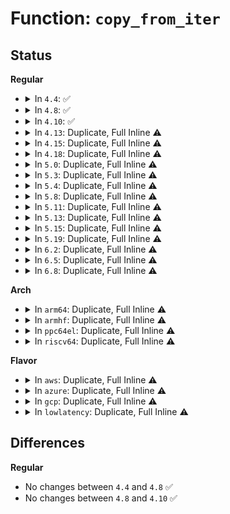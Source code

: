 # Function: <code>copy_from_iter</code>

## Status
<b>Regular</b>
<ul>
<li>
<details>
<summary>In <code>4.4</code>: ✅</summary>

```c
size_t copy_from_iter(void *addr, size_t bytes, struct iov_iter *i);
```

**Collision:** Unique Global

**Inline:** No

**Transformation:** False

**Instances:**

```
In lib/iov_iter.c (ffffffff813fb920)
Location: lib/iov_iter.c:407
Inline: False
Direct callers:
  - kernel/printk/printk.c:devkmsg_write
  - security/keys/keyctl.c:keyctl_instantiate_key_common
  - drivers/net/tun.c:tun_get_user
  - drivers/net/tun.c:tun_get_user
  - net/core/datagram.c:skb_copy_datagram_from_iter
  - net/netlink/af_netlink.c:netlink_sendmsg
  - net/ipv4/tcp.c:tcp_sendmsg
  - net/ipv4/tcp.c:tcp_sendmsg
  - net/ipv4/tcp_output.c:tcp_connect
  - net/ipv4/raw.c:raw_sendmsg
  - net/ipv4/raw.c:raw_sendmsg
  - net/ipv4/udp.c:udplite_getfrag
  - net/ipv4/ping.c:ping_common_sendmsg
  - net/ipv6/udp.c:udplite_getfrag
  - net/ipv6/raw.c:rawv6_sendmsg
  - net/ipv6/raw.c:rawv6_sendmsg
  - net/ipv6/raw.c:rawv6_sendmsg
  - net/packet/af_packet.c:packet_sendmsg
  - net/packet/af_packet.c:packet_sendmsg_spkt
```
**Symbols:**

```
ffffffff813fb920-ffffffff813fbb76: copy_from_iter (STB_GLOBAL)
```
</details>
</li>
<li>
<details>
<summary>In <code>4.8</code>: ✅</summary>

```c
size_t copy_from_iter(void *addr, size_t bytes, struct iov_iter *i);
```

**Collision:** Unique Global

**Inline:** No

**Transformation:** False

**Instances:**

```
In lib/iov_iter.c (ffffffff81444d80)
Location: lib/iov_iter.c:374
Inline: False
Direct callers:
  - kernel/printk/printk.c:devkmsg_write
  - security/keys/keyctl.c:keyctl_instantiate_key_common
  - drivers/net/tun.c:tun_get_user
  - drivers/net/tun.c:tun_get_user
  - net/core/datagram.c:skb_copy_datagram_from_iter
  - net/netlink/af_netlink.c:netlink_sendmsg
  - net/ipv4/tcp.c:tcp_sendmsg
  - net/ipv4/tcp.c:tcp_sendmsg
  - net/ipv4/tcp_output.c:tcp_connect
  - net/ipv4/raw.c:raw_sendmsg
  - net/ipv4/raw.c:raw_sendmsg
  - net/ipv4/udp.c:udplite_getfrag
  - net/ipv4/ping.c:ping_common_sendmsg
  - net/ipv6/udp.c:udplite_getfrag
  - net/ipv6/raw.c:rawv6_sendmsg
  - net/ipv6/raw.c:rawv6_sendmsg
  - net/ipv6/raw.c:rawv6_sendmsg
  - net/packet/af_packet.c:packet_sendmsg
  - net/packet/af_packet.c:packet_sendmsg_spkt
```
**Symbols:**

```
ffffffff81444d80-ffffffff814450bd: copy_from_iter (STB_GLOBAL)
```
</details>
</li>
<li>
<details>
<summary>In <code>4.10</code>: ✅</summary>

```c
size_t copy_from_iter(void *addr, size_t bytes, struct iov_iter *i);
```

**Collision:** Unique Global

**Inline:** No

**Transformation:** False

**Instances:**

```
In lib/iov_iter.c (ffffffff81463700)
Location: lib/iov_iter.c:555
Inline: False
Direct callers:
  - net/core/datagram.c:skb_copy_datagram_from_iter
  - net/netlink/af_netlink.c:netlink_sendmsg
  - net/ipv4/tcp_output.c:tcp_connect
  - net/ipv4/raw.c:raw_sendmsg
  - net/ipv4/raw.c:raw_sendmsg
  - net/ipv4/ping.c:ping_common_sendmsg
  - net/ipv6/raw.c:rawv6_sendmsg
  - net/ipv6/raw.c:rawv6_sendmsg
  - net/ipv6/raw.c:rawv6_sendmsg
  - net/packet/af_packet.c:packet_sendmsg_spkt
```
**Symbols:**

```
ffffffff81463700-ffffffff81463a7b: copy_from_iter (STB_GLOBAL)
```
</details>
</li>
<li>
<details>
<summary>In <code>4.13</code>: Duplicate, Full Inline ⚠️</summary>

**Collision:** Static Duplication

**Inline:** Full

**Transformation:** False

**Instances:**

```
In drivers/md/dm.c (ffffffff8174c686)
Location: include/linux/uio.h:112
Inline: True
Inline callers:
  - drivers/md/dm.c:dm_dax_copy_from_iter
```
```
In net/core/datagram.c (ffffffff817c0310)
Location: include/linux/uio.h:112
Inline: True
Inline callers:
  - net/core/datagram.c:skb_copy_datagram_from_iter
```
```
In net/ipv4/tcp_output.c (ffffffff818359bf)
Location: include/linux/uio.h:112
Inline: True
Inline callers:
  - net/ipv4/tcp_output.c:tcp_connect
```
</details>
</li>
<li>
<details>
<summary>In <code>4.15</code>: Duplicate, Full Inline ⚠️</summary>

**Collision:** Static Duplication

**Inline:** Full

**Transformation:** False

**Instances:**

```
In drivers/md/dm.c (ffffffff817be852)
Location: include/linux/uio.h:110
Inline: True
Inline callers:
  - drivers/md/dm.c:dm_dax_copy_from_iter
```
```
In net/core/datagram.c (ffffffff81839d30)
Location: include/linux/uio.h:110
Inline: True
Inline callers:
  - net/core/datagram.c:skb_copy_datagram_from_iter
```
```
In net/ipv4/tcp_output.c (ffffffff818b4f35)
Location: include/linux/uio.h:110
Inline: True
Inline callers:
  - net/ipv4/tcp_output.c:tcp_connect
```
</details>
</li>
<li>
<details>
<summary>In <code>4.18</code>: Duplicate, Full Inline ⚠️</summary>

**Collision:** Static Duplication

**Inline:** Full

**Transformation:** False

**Instances:**

```
In kernel/bpf/sockmap.c (ffffffff811cfca7)
Location: include/linux/uio.h:110
Inline: True
Inline callers:
  - kernel/bpf/sockmap.c:bpf_tcp_sendmsg
```
```
In drivers/md/dm.c (ffffffff81806dfe)
Location: include/linux/uio.h:110
Inline: True
Inline callers:
  - drivers/md/dm.c:dm_dax_copy_from_iter
```
```
In net/core/datagram.c (ffffffff81884475)
Location: include/linux/uio.h:110
Inline: True
Inline callers:
  - net/core/datagram.c:skb_copy_datagram_from_iter
```
```
In net/ipv4/tcp_output.c (ffffffff8190a5a0)
Location: include/linux/uio.h:110
Inline: True
Inline callers:
  - net/ipv4/tcp_output.c:tcp_connect
```
</details>
</li>
<li>
<details>
<summary>In <code>5.0</code>: Duplicate, Full Inline ⚠️</summary>

**Collision:** Static Duplication

**Inline:** Full

**Transformation:** False

**Instances:**

```
In fs/iomap.c (ffffffff81324195)
Location: include/linux/uio.h:148
Inline: True
Inline callers:
  - fs/iomap.c:iomap_dio_actor
```
```
In drivers/md/dm.c (ffffffff81832e2e)
Location: include/linux/uio.h:148
Inline: True
Inline callers:
  - drivers/md/dm.c:dm_dax_copy_from_iter
```
```
In net/core/datagram.c (ffffffff818a41cf)
Location: include/linux/uio.h:148
Inline: True
Inline callers:
  - net/core/datagram.c:skb_copy_datagram_from_iter
```
```
In net/core/skmsg.c (ffffffff818e7128)
Location: include/linux/uio.h:148
Inline: True
Inline callers:
  - net/core/skmsg.c:sk_msg_memcopy_from_iter
```
```
In net/ipv4/tcp_output.c (ffffffff8193881b)
Location: include/linux/uio.h:148
Inline: True
Inline callers:
  - net/ipv4/tcp_output.c:tcp_connect
```
</details>
</li>
<li>
<details>
<summary>In <code>5.3</code>: Duplicate, Full Inline ⚠️</summary>

**Collision:** Static Duplication

**Inline:** Full

**Transformation:** False

**Instances:**

```
In fs/iomap/direct-io.c (ffffffff8134dc6c)
Location: include/linux/uio.h:142
Inline: True
Inline callers:
  - fs/iomap/direct-io.c:iomap_dio_actor
```
```
In drivers/md/dm.c (ffffffff81877856)
Location: include/linux/uio.h:142
Inline: True
Inline callers:
  - drivers/md/dm.c:dm_dax_copy_from_iter
```
```
In net/core/datagram.c (ffffffff818ef81f)
Location: include/linux/uio.h:142
Inline: True
Inline callers:
  - net/core/datagram.c:skb_copy_datagram_from_iter
```
```
In net/core/skmsg.c (ffffffff81936ac0)
Location: include/linux/uio.h:142
Inline: True
Inline callers:
  - net/core/skmsg.c:sk_msg_memcopy_from_iter
```
```
In net/ipv4/tcp_output.c (ffffffff8199b2a1)
Location: include/linux/uio.h:142
Inline: True
Inline callers:
  - net/ipv4/tcp_output.c:tcp_send_syn_data
```
</details>
</li>
<li>
<details>
<summary>In <code>5.4</code>: Duplicate, Full Inline ⚠️</summary>

**Collision:** Static Duplication

**Inline:** Full

**Transformation:** False

**Instances:**

```
In fs/iomap/direct-io.c (ffffffff81365f07)
Location: include/linux/uio.h:142
Inline: True
Inline callers:
  - fs/iomap/direct-io.c:iomap_dio_actor
```
```
In drivers/md/dm.c (ffffffff818a9746)
Location: include/linux/uio.h:142
Inline: True
Inline callers:
  - drivers/md/dm.c:dm_dax_copy_from_iter
```
```
In net/core/datagram.c (ffffffff81921812)
Location: include/linux/uio.h:142
Inline: True
Inline callers:
  - net/core/datagram.c:skb_copy_datagram_from_iter
```
```
In net/core/skmsg.c (ffffffff81968f79)
Location: include/linux/uio.h:142
Inline: True
Inline callers:
  - net/core/skmsg.c:sk_msg_memcopy_from_iter
```
```
In net/ipv4/tcp_output.c (ffffffff819d1ce1)
Location: include/linux/uio.h:142
Inline: True
Inline callers:
  - net/ipv4/tcp_output.c:tcp_send_syn_data
```
</details>
</li>
<li>
<details>
<summary>In <code>5.8</code>: Duplicate, Full Inline ⚠️</summary>

**Collision:** Static Duplication

**Inline:** Full

**Transformation:** False

**Instances:**

```
In fs/iomap/direct-io.c (ffffffff813ad935)
Location: include/linux/uio.h:142
Inline: True
Inline callers:
  - fs/iomap/direct-io.c:iomap_dio_inline_actor
```
```
In drivers/md/dm.c (ffffffff81978f85)
Location: include/linux/uio.h:142
Inline: True
Inline callers:
  - drivers/md/dm.c:dm_dax_copy_from_iter
```
```
In net/core/datagram.c (ffffffff819f4c52)
Location: include/linux/uio.h:142
Inline: True
Inline callers:
  - net/core/datagram.c:skb_copy_datagram_from_iter
```
```
In net/core/skmsg.c (ffffffff81a3c96b)
Location: include/linux/uio.h:142
Inline: True
Inline callers:
  - net/core/skmsg.c:sk_msg_memcopy_from_iter
```
```
In net/ipv4/tcp_output.c (ffffffff81abebce)
Location: include/linux/uio.h:142
Inline: True
Inline callers:
  - net/ipv4/tcp_output.c:tcp_send_syn_data
```
</details>
</li>
<li>
<details>
<summary>In <code>5.11</code>: Duplicate, Full Inline ⚠️</summary>

**Collision:** Static Duplication

**Inline:** Full

**Transformation:** False

**Instances:**

```
In fs/iomap/direct-io.c (ffffffff813bef75)
Location: include/linux/uio.h:141
Inline: True
Inline callers:
  - fs/iomap/direct-io.c:iomap_dio_inline_actor
```
```
In fs/kernfs/file.c (ffffffff813e2555)
Location: include/linux/uio.h:141
Inline: True
Inline callers:
  - fs/kernfs/file.c:kernfs_fop_write_iter
```
```
In drivers/tty/tty_io.c (ffffffff81750f34)
Location: include/linux/uio.h:141
Inline: True
Inline callers:
  - drivers/tty/tty_io.c:do_tty_write
```
```
In drivers/md/dm.c (ffffffff8197e235)
Location: include/linux/uio.h:141
Inline: True
Inline callers:
  - drivers/md/dm.c:dm_dax_copy_from_iter
```
```
In net/core/datagram.c (ffffffff819f4582)
Location: include/linux/uio.h:141
Inline: True
Inline callers:
  - net/core/datagram.c:skb_copy_datagram_from_iter
```
```
In net/core/skmsg.c (ffffffff81a3f03b)
Location: include/linux/uio.h:141
Inline: True
Inline callers:
  - net/core/skmsg.c:sk_msg_memcopy_from_iter
```
```
In net/ipv4/tcp_output.c (ffffffff81aca52e)
Location: include/linux/uio.h:141
Inline: True
Inline callers:
  - net/ipv4/tcp_output.c:tcp_send_syn_data
```
</details>
</li>
<li>
<details>
<summary>In <code>5.13</code>: Duplicate, Full Inline ⚠️</summary>

**Collision:** Static Duplication

**Inline:** Full

**Transformation:** False

**Instances:**

```
In fs/iomap/direct-io.c (ffffffff813c60b5)
Location: include/linux/uio.h:149
Inline: True
Inline callers:
  - fs/iomap/direct-io.c:iomap_dio_inline_actor
```
```
In fs/kernfs/file.c (ffffffff813e8dd5)
Location: include/linux/uio.h:149
Inline: True
Inline callers:
  - fs/kernfs/file.c:kernfs_fop_write_iter
```
```
In drivers/tty/tty_io.c (ffffffff81734f54)
Location: include/linux/uio.h:149
Inline: True
Inline callers:
  - drivers/tty/tty_io.c:do_tty_write
```
```
In drivers/md/dm.c (ffffffff81961ee5)
Location: include/linux/uio.h:149
Inline: True
Inline callers:
  - drivers/md/dm.c:dm_dax_copy_from_iter
```
```
In net/core/datagram.c (ffffffff819da732)
Location: include/linux/uio.h:149
Inline: True
Inline callers:
  - net/core/datagram.c:skb_copy_datagram_from_iter
```
```
In net/core/skmsg.c (ffffffff81a4d44b)
Location: include/linux/uio.h:149
Inline: True
Inline callers:
  - net/core/skmsg.c:sk_msg_memcopy_from_iter
```
```
In net/ipv4/tcp_output.c (ffffffff81ab53ac)
Location: include/linux/uio.h:149
Inline: True
Inline callers:
  - net/ipv4/tcp_output.c:tcp_send_syn_data
```
</details>
</li>
<li>
<details>
<summary>In <code>5.15</code>: Duplicate, Full Inline ⚠️</summary>

**Collision:** Static Duplication

**Inline:** Full

**Transformation:** False

**Instances:**

```
In arch/x86/kernel/cpu/microcode/intel.c (ffffffff8106508b)
Location: include/linux/uio.h:157
Inline: True
Inline callers:
  - arch/x86/kernel/cpu/microcode/intel.c:generic_load_microcode
  - arch/x86/kernel/cpu/microcode/intel.c:generic_load_microcode
```
```
In kernel/printk/printk.c (ffffffff8113c165)
Location: include/linux/uio.h:157
Inline: True
Inline callers:
  - kernel/printk/printk.c:devkmsg_write
```
```
In fs/iomap/direct-io.c (ffffffff81415481)
Location: include/linux/uio.h:157
Inline: True
Inline callers:
  - fs/iomap/direct-io.c:iomap_dio_inline_iter
```
```
In fs/proc/proc_sysctl.c (ffffffff8143212b)
Location: include/linux/uio.h:157
Inline: True
Inline callers:
  - fs/proc/proc_sysctl.c:proc_sys_call_handler
```
```
In fs/kernfs/file.c (ffffffff8143ab05)
Location: include/linux/uio.h:157
Inline: True
Inline callers:
  - fs/kernfs/file.c:kernfs_fop_write_iter
```
```
In fs/configfs/file.c (ffffffff8143deef)
Location: include/linux/uio.h:157
Inline: True
Inline callers:
  - fs/configfs/file.c:configfs_bin_write_iter
  - fs/configfs/file.c:configfs_write_iter
```
```
In security/keys/keyctl.c (ffffffff815161ca)
Location: include/linux/uio.h:157
Inline: True
Inline callers:
  - security/keys/keyctl.c:keyctl_instantiate_key_common
```
```
In drivers/tty/tty_io.c (ffffffff817b5954)
Location: include/linux/uio.h:157
Inline: True
Inline callers:
  - drivers/tty/tty_io.c:do_tty_write
```
```
In drivers/net/tun.c (ffffffff8190fba8)
Location: include/linux/uio.h:157
Inline: True
Inline callers:
  - drivers/net/tun.c:tun_get_user
  - drivers/net/tun.c:tun_get_user
```
```
In drivers/md/dm.c (ffffffff81a08f95)
Location: include/linux/uio.h:157
Inline: True
Inline callers:
  - drivers/md/dm.c:dm_dax_copy_from_iter
```
```
In net/core/datagram.c (ffffffff81a8ac62)
Location: include/linux/uio.h:157
Inline: True
Inline callers:
  - net/core/datagram.c:skb_copy_datagram_from_iter
```
```
In net/core/skmsg.c (ffffffff81b056df)
Location: include/linux/uio.h:157
Inline: True
Inline callers:
  - net/core/skmsg.c:sk_msg_memcopy_from_iter
```
```
In net/netlink/af_netlink.c (ffffffff81b260bc)
Location: include/linux/uio.h:157
Inline: True
Inline callers:
  - net/netlink/af_netlink.c:netlink_sendmsg
```
```
In net/ipv4/ip_output.c (ffffffff81b4b9de)
Location: include/linux/uio.h:157
Inline: True
Inline callers:
  - net/ipv4/ip_output.c:ip_generic_getfrag
```
```
In net/ipv4/tcp.c (ffffffff81b5a1ce)
Location: include/linux/uio.h:157
Inline: True
```
```
In net/ipv4/tcp_output.c (ffffffff81b723a4)
Location: include/linux/uio.h:157
Inline: True
Inline callers:
  - net/ipv4/tcp_output.c:tcp_send_syn_data
```
```
In net/ipv4/raw.c (ffffffff81b86988)
Location: include/linux/uio.h:157
Inline: True
Inline callers:
  - net/ipv4/raw.c:raw_sendmsg
  - net/ipv4/raw.c:raw_send_hdrinc
```
```
In net/ipv4/udp.c (ffffffff81b88a40)
Location: include/linux/uio.h:157
Inline: True
Inline callers:
  - net/ipv4/udp.c:udplite_getfrag
```
```
In net/ipv4/ping.c (ffffffff81baf7e8)
Location: include/linux/uio.h:157
Inline: True
Inline callers:
  - net/ipv4/ping.c:ping_common_sendmsg
```
```
In net/ipv6/udp.c (ffffffff81c1b4a0)
Location: include/linux/uio.h:157
Inline: True
Inline callers:
  - net/ipv6/udp.c:udplite_getfrag
```
```
In net/ipv6/raw.c (ffffffff81c2116e)
Location: include/linux/uio.h:157
Inline: True
Inline callers:
  - net/ipv6/raw.c:rawv6_sendmsg
  - net/ipv6/raw.c:rawv6_sendmsg
  - net/ipv6/raw.c:rawv6_send_hdrinc
```
```
In net/packet/af_packet.c (ffffffff81c51f46)
Location: include/linux/uio.h:157
Inline: True
Inline callers:
  - net/packet/af_packet.c:packet_snd
  - net/packet/af_packet.c:packet_sendmsg_spkt
```
</details>
</li>
<li>
<details>
<summary>In <code>5.19</code>: Duplicate, Full Inline ⚠️</summary>

**Collision:** Static Duplication

**Inline:** Full

**Transformation:** False

**Instances:**

```
In arch/x86/kernel/cpu/microcode/intel.c (ffffffff81071ae9)
Location: include/linux/uio.h:166
Inline: True
Inline callers:
  - arch/x86/kernel/cpu/microcode/intel.c:generic_load_microcode
  - arch/x86/kernel/cpu/microcode/intel.c:generic_load_microcode
```
```
In kernel/printk/printk.c (ffffffff8115eedf)
Location: include/linux/uio.h:166
Inline: True
Inline callers:
  - kernel/printk/printk.c:devkmsg_write
```
```
In fs/iomap/direct-io.c (ffffffff8148cb69)
Location: include/linux/uio.h:166
Inline: True
Inline callers:
  - fs/iomap/direct-io.c:iomap_dio_inline_iter
```
```
In fs/proc/proc_sysctl.c (ffffffff814acbfa)
Location: include/linux/uio.h:166
Inline: True
Inline callers:
  - fs/proc/proc_sysctl.c:proc_sys_call_handler
```
```
In fs/kernfs/file.c (ffffffff814b630d)
Location: include/linux/uio.h:166
Inline: True
Inline callers:
  - fs/kernfs/file.c:kernfs_fop_write_iter
```
```
In fs/configfs/file.c (ffffffff814b9a3e)
Location: include/linux/uio.h:166
Inline: True
Inline callers:
  - fs/configfs/file.c:configfs_bin_write_iter
  - fs/configfs/file.c:configfs_write_iter
```
```
In security/keys/keyctl.c (ffffffff815a8a6e)
Location: include/linux/uio.h:166
Inline: True
Inline callers:
  - security/keys/keyctl.c:keyctl_instantiate_key_common
```
```
In drivers/tty/tty_io.c (ffffffff818f1adb)
Location: include/linux/uio.h:166
Inline: True
Inline callers:
  - drivers/tty/tty_io.c:do_tty_write
```
```
In drivers/char/random.c (ffffffff819342b2)
Location: include/linux/uio.h:166
Inline: True
Inline callers:
  - drivers/char/random.c:write_pool_user
```
```
In drivers/net/tun.c (ffffffff81a6681b)
Location: include/linux/uio.h:166
Inline: True
Inline callers:
  - drivers/net/tun.c:tun_get_user
  - drivers/net/tun.c:tun_get_user
```
```
In net/core/datagram.c (ffffffff81c002b6)
Location: include/linux/uio.h:166
Inline: True
Inline callers:
  - net/core/datagram.c:skb_copy_datagram_from_iter
```
```
In net/core/skmsg.c (ffffffff81c8ac88)
Location: include/linux/uio.h:166
Inline: True
Inline callers:
  - net/core/skmsg.c:sk_msg_memcopy_from_iter
```
```
In net/netlink/af_netlink.c (ffffffff81caece5)
Location: include/linux/uio.h:166
Inline: True
Inline callers:
  - net/netlink/af_netlink.c:netlink_sendmsg
```
```
In net/ipv4/ip_output.c (ffffffff81cd90ae)
Location: include/linux/uio.h:166
Inline: True
Inline callers:
  - net/ipv4/ip_output.c:ip_generic_getfrag
```
```
In net/ipv4/tcp.c (ffffffff81ce8520)
Location: include/linux/uio.h:166
Inline: True
Inline callers:
  - net/ipv4/tcp.c:skb_do_copy_data_nocache
```
```
In net/ipv4/tcp_output.c (ffffffff81d01aca)
Location: include/linux/uio.h:166
Inline: True
Inline callers:
  - net/ipv4/tcp_output.c:tcp_send_syn_data
```
```
In net/ipv4/raw.c (ffffffff81d173e5)
Location: include/linux/uio.h:166
Inline: True
Inline callers:
  - net/ipv4/raw.c:raw_sendmsg
  - net/ipv4/raw.c:raw_send_hdrinc
```
```
In net/ipv4/udp.c (ffffffff81d19ba0)
Location: include/linux/uio.h:166
Inline: True
Inline callers:
  - net/ipv4/udp.c:udplite_getfrag
```
```
In net/ipv4/ping.c (ffffffff81d42cec)
Location: include/linux/uio.h:166
Inline: True
Inline callers:
  - net/ipv4/ping.c:ping_common_sendmsg
```
```
In net/ipv6/udp.c (ffffffff81db7790)
Location: include/linux/uio.h:166
Inline: True
Inline callers:
  - net/ipv6/udp.c:udplite_getfrag
```
```
In net/ipv6/raw.c (ffffffff81dbdece)
Location: include/linux/uio.h:166
Inline: True
Inline callers:
  - net/ipv6/raw.c:rawv6_sendmsg
  - net/ipv6/raw.c:rawv6_sendmsg
  - net/ipv6/raw.c:rawv6_send_hdrinc
```
```
In net/packet/af_packet.c (ffffffff81df42de)
Location: include/linux/uio.h:166
Inline: True
Inline callers:
  - net/packet/af_packet.c:packet_snd
  - net/packet/af_packet.c:packet_sendmsg_spkt
```
```
In net/mctp/af_mctp.c (ffffffff81e37277)
Location: include/linux/uio.h:166
Inline: True
Inline callers:
  - net/mctp/af_mctp.c:mctp_sendmsg
```
</details>
</li>
<li>
<details>
<summary>In <code>6.2</code>: Duplicate, Full Inline ⚠️</summary>

**Collision:** Static Duplication

**Inline:** Full

**Transformation:** False

**Instances:**

```
In arch/x86/kernel/cpu/microcode/intel.c (ffffffff81081779)
Location: include/linux/uio.h:184
Inline: True
Inline callers:
  - arch/x86/kernel/cpu/microcode/intel.c:generic_load_microcode
  - arch/x86/kernel/cpu/microcode/intel.c:generic_load_microcode
```
```
In kernel/printk/printk.c (ffffffff81191eff)
Location: include/linux/uio.h:184
Inline: True
Inline callers:
  - kernel/printk/printk.c:devkmsg_write
```
```
In fs/iomap/direct-io.c (ffffffff8152008c)
Location: include/linux/uio.h:184
Inline: True
Inline callers:
  - fs/iomap/direct-io.c:iomap_dio_inline_iter
```
```
In fs/proc/proc_sysctl.c (ffffffff8154301a)
Location: include/linux/uio.h:184
Inline: True
Inline callers:
  - fs/proc/proc_sysctl.c:proc_sys_call_handler
```
```
In fs/kernfs/file.c (ffffffff8154d11d)
Location: include/linux/uio.h:184
Inline: True
Inline callers:
  - fs/kernfs/file.c:kernfs_fop_write_iter
```
```
In fs/configfs/file.c (ffffffff815511fe)
Location: include/linux/uio.h:184
Inline: True
Inline callers:
  - fs/configfs/file.c:configfs_bin_write_iter
  - fs/configfs/file.c:configfs_write_iter
```
```
In security/keys/keyctl.c (ffffffff81652bfe)
Location: include/linux/uio.h:184
Inline: True
Inline callers:
  - security/keys/keyctl.c:keyctl_instantiate_key_common
```
```
In drivers/tty/tty_io.c (ffffffff81a49b52)
Location: include/linux/uio.h:184
Inline: True
Inline callers:
  - drivers/tty/tty_io.c:do_tty_write
```
```
In drivers/char/random.c (ffffffff81a93ee2)
Location: include/linux/uio.h:184
Inline: True
Inline callers:
  - drivers/char/random.c:write_pool_user
```
```
In drivers/net/tun.c (ffffffff81bf1ceb)
Location: include/linux/uio.h:184
Inline: True
Inline callers:
  - drivers/net/tun.c:tun_get_user
  - drivers/net/tun.c:tun_get_user
```
```
In net/core/datagram.c (ffffffff81daf6d6)
Location: include/linux/uio.h:184
Inline: True
Inline callers:
  - net/core/datagram.c:skb_copy_datagram_from_iter
```
```
In net/core/skmsg.c (ffffffff81e45d68)
Location: include/linux/uio.h:184
Inline: True
Inline callers:
  - net/core/skmsg.c:sk_msg_memcopy_from_iter
```
```
In net/netlink/af_netlink.c (ffffffff81e6c335)
Location: include/linux/uio.h:184
Inline: True
Inline callers:
  - net/netlink/af_netlink.c:netlink_sendmsg
```
```
In net/ipv4/ip_output.c (ffffffff81e997ce)
Location: include/linux/uio.h:184
Inline: True
Inline callers:
  - net/ipv4/ip_output.c:ip_generic_getfrag
```
```
In net/ipv4/tcp.c (ffffffff81eabe70)
Location: include/linux/uio.h:184
Inline: True
Inline callers:
  - net/ipv4/tcp.c:skb_do_copy_data_nocache
```
```
In net/ipv4/tcp_output.c (ffffffff81ec6c3a)
Location: include/linux/uio.h:184
Inline: True
Inline callers:
  - net/ipv4/tcp_output.c:tcp_send_syn_data
```
```
In net/ipv4/raw.c (ffffffff81eddc22)
Location: include/linux/uio.h:184
Inline: True
Inline callers:
  - net/ipv4/raw.c:raw_sendmsg
  - net/ipv4/raw.c:raw_send_hdrinc
```
```
In net/ipv4/udp.c (ffffffff81ee05c0)
Location: include/linux/uio.h:184
Inline: True
Inline callers:
  - net/ipv4/udp.c:udplite_getfrag
```
```
In net/ipv4/ping.c (ffffffff81f0bccc)
Location: include/linux/uio.h:184
Inline: True
Inline callers:
  - net/ipv4/ping.c:ping_common_sendmsg
```
```
In net/ipv6/udp.c (ffffffff81f87590)
Location: include/linux/uio.h:184
Inline: True
Inline callers:
  - net/ipv6/udp.c:udplite_getfrag
```
```
In net/ipv6/raw.c (ffffffff81f8e469)
Location: include/linux/uio.h:184
Inline: True
Inline callers:
  - net/ipv6/raw.c:rawv6_sendmsg
  - net/ipv6/raw.c:rawv6_sendmsg
  - net/ipv6/raw.c:rawv6_send_hdrinc
```
```
In net/packet/af_packet.c (ffffffff81fc8d6d)
Location: include/linux/uio.h:184
Inline: True
Inline callers:
  - net/packet/af_packet.c:packet_snd
  - net/packet/af_packet.c:packet_sendmsg_spkt
```
```
In net/mctp/af_mctp.c (ffffffff820100b7)
Location: include/linux/uio.h:184
Inline: True
Inline callers:
  - net/mctp/af_mctp.c:mctp_sendmsg
```
</details>
</li>
<li>
<details>
<summary>In <code>6.5</code>: Duplicate, Full Inline ⚠️</summary>

**Collision:** Static Duplication

**Inline:** Full

**Transformation:** False

**Instances:**

```
In arch/x86/kernel/cpu/microcode/intel.c (ffffffff81083c2c)
Location: include/linux/uio.h:199
Inline: True
Inline callers:
  - arch/x86/kernel/cpu/microcode/intel.c:generic_load_microcode
  - arch/x86/kernel/cpu/microcode/intel.c:generic_load_microcode
```
```
In kernel/printk/printk.c (ffffffff811a379c)
Location: include/linux/uio.h:199
Inline: True
Inline callers:
  - kernel/printk/printk.c:devkmsg_write
```
```
In kernel/trace/trace_events_user.c (ffffffff812c4e8b)
Location: include/linux/uio.h:199
Inline: True
```
```
In fs/iomap/direct-io.c (ffffffff815580fc)
Location: include/linux/uio.h:199
Inline: True
Inline callers:
  - fs/iomap/direct-io.c:iomap_dio_inline_iter
```
```
In fs/proc/proc_sysctl.c (ffffffff8157b45d)
Location: include/linux/uio.h:199
Inline: True
Inline callers:
  - fs/proc/proc_sysctl.c:proc_sys_call_handler
```
```
In fs/kernfs/file.c (ffffffff81584cfd)
Location: include/linux/uio.h:199
Inline: True
Inline callers:
  - fs/kernfs/file.c:kernfs_fop_write_iter
```
```
In fs/configfs/file.c (ffffffff81588eee)
Location: include/linux/uio.h:199
Inline: True
Inline callers:
  - fs/configfs/file.c:configfs_bin_write_iter
  - fs/configfs/file.c:configfs_write_iter
```
```
In security/keys/keyctl.c (ffffffff8168b41e)
Location: include/linux/uio.h:199
Inline: True
Inline callers:
  - security/keys/keyctl.c:keyctl_instantiate_key_common
```
```
In drivers/tty/tty_io.c (ffffffff81a941e2)
Location: include/linux/uio.h:199
Inline: True
Inline callers:
  - drivers/tty/tty_io.c:do_tty_write
```
```
In drivers/char/random.c (ffffffff81adea12)
Location: include/linux/uio.h:199
Inline: True
Inline callers:
  - drivers/char/random.c:write_pool_user
```
```
In drivers/net/tun.c (ffffffff81c4a94d)
Location: include/linux/uio.h:199
Inline: True
Inline callers:
  - drivers/net/tun.c:tun_get_user
  - drivers/net/tun.c:tun_get_user
```
```
In net/core/datagram.c (ffffffff81e1f916)
Location: include/linux/uio.h:199
Inline: True
Inline callers:
  - net/core/datagram.c:skb_copy_datagram_from_iter
```
```
In net/core/skmsg.c (ffffffff81ea1378)
Location: include/linux/uio.h:199
Inline: True
Inline callers:
  - net/core/skmsg.c:sk_msg_memcopy_from_iter
```
```
In net/netlink/af_netlink.c (ffffffff81ec8395)
Location: include/linux/uio.h:199
Inline: True
Inline callers:
  - net/netlink/af_netlink.c:netlink_sendmsg
```
```
In net/ipv4/ip_output.c (ffffffff81ef80cd)
Location: include/linux/uio.h:199
Inline: True
Inline callers:
  - net/ipv4/ip_output.c:ip_generic_getfrag
```
```
In net/ipv4/tcp.c (ffffffff81f0a630)
Location: include/linux/uio.h:199
Inline: True
Inline callers:
  - net/ipv4/tcp.c:skb_do_copy_data_nocache
```
```
In net/ipv4/raw.c (ffffffff81f3ced1)
Location: include/linux/uio.h:199
Inline: True
Inline callers:
  - net/ipv4/raw.c:raw_sendmsg
  - net/ipv4/raw.c:raw_send_hdrinc
```
```
In net/ipv4/udp.c (ffffffff81f3e780)
Location: include/linux/uio.h:199
Inline: True
Inline callers:
  - net/ipv4/udp.c:udplite_getfrag
```
```
In net/ipv4/ping.c (ffffffff81f6b93c)
Location: include/linux/uio.h:199
Inline: True
Inline callers:
  - net/ipv4/ping.c:ping_common_sendmsg
```
```
In net/ipv6/udp.c (ffffffff81fe7a20)
Location: include/linux/uio.h:199
Inline: True
Inline callers:
  - net/ipv6/udp.c:udplite_getfrag
```
```
In net/ipv6/raw.c (ffffffff81feed42)
Location: include/linux/uio.h:199
Inline: True
Inline callers:
  - net/ipv6/raw.c:rawv6_sendmsg
  - net/ipv6/raw.c:rawv6_sendmsg
  - net/ipv6/raw.c:rawv6_send_hdrinc
```
```
In net/packet/af_packet.c (ffffffff820296d6)
Location: include/linux/uio.h:199
Inline: True
Inline callers:
  - net/packet/af_packet.c:packet_snd
  - net/packet/af_packet.c:packet_sendmsg_spkt
```
```
In net/mctp/af_mctp.c (ffffffff8208ccea)
Location: include/linux/uio.h:199
Inline: True
Inline callers:
  - net/mctp/af_mctp.c:mctp_sendmsg
```
</details>
</li>
<li>
<details>
<summary>In <code>6.8</code>: Duplicate, Full Inline ⚠️</summary>

**Collision:** Static Duplication

**Inline:** Full

**Transformation:** False

**Instances:**

```
In arch/x86/kernel/cpu/microcode/intel.c (ffffffff8108b347)
Location: include/linux/uio.h:201
Inline: True
Inline callers:
  - arch/x86/kernel/cpu/microcode/intel.c:parse_microcode_blobs
  - arch/x86/kernel/cpu/microcode/intel.c:parse_microcode_blobs
```
```
In kernel/printk/printk.c (ffffffff811b253c)
Location: include/linux/uio.h:201
Inline: True
Inline callers:
  - kernel/printk/printk.c:devkmsg_write
```
```
In kernel/trace/trace_events_user.c (ffffffff812e175b)
Location: include/linux/uio.h:201
Inline: True
```
```
In fs/iomap/direct-io.c (ffffffff8158e72c)
Location: include/linux/uio.h:201
Inline: True
Inline callers:
  - fs/iomap/direct-io.c:iomap_dio_inline_iter
```
```
In fs/proc/proc_sysctl.c (ffffffff815b3d0d)
Location: include/linux/uio.h:201
Inline: True
Inline callers:
  - fs/proc/proc_sysctl.c:proc_sys_call_handler
```
```
In fs/kernfs/file.c (ffffffff815bd74d)
Location: include/linux/uio.h:201
Inline: True
Inline callers:
  - fs/kernfs/file.c:kernfs_fop_write_iter
```
```
In fs/configfs/file.c (ffffffff815c1abe)
Location: include/linux/uio.h:201
Inline: True
Inline callers:
  - fs/configfs/file.c:configfs_bin_write_iter
  - fs/configfs/file.c:configfs_write_iter
```
```
In security/keys/keyctl.c (ffffffff816c791e)
Location: include/linux/uio.h:201
Inline: True
Inline callers:
  - security/keys/keyctl.c:keyctl_instantiate_key_common
```
```
In block/bio-integrity.c (ffffffff817f925c)
Location: include/linux/uio.h:201
Inline: True
Inline callers:
  - block/bio-integrity.c:bio_integrity_copy_user
```
```
In drivers/tty/tty_io.c (ffffffff81ae6c4e)
Location: include/linux/uio.h:201
Inline: True
Inline callers:
  - drivers/tty/tty_io.c:iterate_tty_write
```
```
In drivers/char/random.c (ffffffff81b31e32)
Location: include/linux/uio.h:201
Inline: True
Inline callers:
  - drivers/char/random.c:write_pool_user
```
```
In drivers/net/tun.c (ffffffff81d002c7)
Location: include/linux/uio.h:201
Inline: True
Inline callers:
  - drivers/net/tun.c:tun_get_user
  - drivers/net/tun.c:tun_get_user
```
```
In net/core/datagram.c (ffffffff81edcfc6)
Location: include/linux/uio.h:201
Inline: True
Inline callers:
  - net/core/datagram.c:skb_copy_datagram_from_iter
```
```
In net/core/skmsg.c (ffffffff81f63b78)
Location: include/linux/uio.h:201
Inline: True
Inline callers:
  - net/core/skmsg.c:sk_msg_memcopy_from_iter
```
```
In net/netlink/af_netlink.c (ffffffff81f8b75b)
Location: include/linux/uio.h:201
Inline: True
Inline callers:
  - net/netlink/af_netlink.c:netlink_sendmsg
```
```
In net/ipv4/ip_output.c (ffffffff81fbbe8b)
Location: include/linux/uio.h:201
Inline: True
Inline callers:
  - net/ipv4/ip_output.c:ip_generic_getfrag
```
```
In net/ipv4/tcp.c (ffffffff81fce630)
Location: include/linux/uio.h:201
Inline: True
Inline callers:
  - net/ipv4/tcp.c:skb_do_copy_data_nocache
```
```
In net/ipv4/raw.c (ffffffff82003146)
Location: include/linux/uio.h:201
Inline: True
Inline callers:
  - net/ipv4/raw.c:raw_sendmsg
  - net/ipv4/raw.c:raw_send_hdrinc
```
```
In net/ipv4/udp.c (ffffffff82004a20)
Location: include/linux/uio.h:201
Inline: True
Inline callers:
  - net/ipv4/udp.c:udplite_getfrag
```
```
In net/ipv4/ping.c (ffffffff82031efc)
Location: include/linux/uio.h:201
Inline: True
Inline callers:
  - net/ipv4/ping.c:ping_common_sendmsg
```
```
In net/ipv6/udp.c (ffffffff820b5a10)
Location: include/linux/uio.h:201
Inline: True
Inline callers:
  - net/ipv6/udp.c:udplite_getfrag
```
```
In net/ipv6/raw.c (ffffffff820bc909)
Location: include/linux/uio.h:201
Inline: True
Inline callers:
  - net/ipv6/raw.c:rawv6_sendmsg
  - net/ipv6/raw.c:rawv6_sendmsg
  - net/ipv6/raw.c:rawv6_send_hdrinc
```
```
In net/packet/af_packet.c (ffffffff820f9193)
Location: include/linux/uio.h:201
Inline: True
Inline callers:
  - net/packet/af_packet.c:packet_snd
  - net/packet/af_packet.c:packet_sendmsg_spkt
```
```
In net/mptcp/protocol.c (ffffffff8214cc77)
Location: include/linux/uio.h:201
Inline: True
Inline callers:
  - net/mptcp/protocol.c:mptcp_sendmsg
```
```
In net/mctp/af_mctp.c (ffffffff821631b7)
Location: include/linux/uio.h:201
Inline: True
Inline callers:
  - net/mctp/af_mctp.c:mctp_sendmsg
```
</details>
</li>
</ul>
<b>Arch</b>
<ul>
<li>
<details>
<summary>In <code>arm64</code>: Duplicate, Full Inline ⚠️</summary>

**Collision:** Static Duplication

**Inline:** Full

**Transformation:** False

**Instances:**

```
In fs/iomap/direct-io.c (ffff80001042cda8)
Location: include/linux/uio.h:142
Inline: True
Inline callers:
  - fs/iomap/direct-io.c:iomap_dio_actor
```
```
In drivers/md/dm.c (ffff800010afda98)
Location: include/linux/uio.h:142
Inline: True
Inline callers:
  - drivers/md/dm.c:dm_dax_copy_from_iter
```
```
In net/core/datagram.c (ffff800010bbbeb4)
Location: include/linux/uio.h:142
Inline: True
Inline callers:
  - net/core/datagram.c:skb_copy_datagram_from_iter
```
```
In net/core/skmsg.c (ffff800010c0f654)
Location: include/linux/uio.h:142
Inline: True
Inline callers:
  - net/core/skmsg.c:sk_msg_memcopy_from_iter
```
```
In net/ipv4/tcp_output.c (ffff800010c848a4)
Location: include/linux/uio.h:142
Inline: True
Inline callers:
  - net/ipv4/tcp_output.c:tcp_send_syn_data
```
</details>
</li>
<li>
<details>
<summary>In <code>armhf</code>: Duplicate, Full Inline ⚠️</summary>

**Collision:** Static Duplication

**Inline:** Full

**Transformation:** False

**Instances:**

```
In fs/iomap/direct-io.c (c05f5b80)
Location: include/linux/uio.h:142
Inline: True
Inline callers:
  - fs/iomap/direct-io.c:iomap_dio_actor
```
```
In net/core/datagram.c (c0cd82e8)
Location: include/linux/uio.h:142
Inline: True
Inline callers:
  - net/core/datagram.c:skb_copy_datagram_from_iter
```
```
In net/core/skmsg.c (c0d26e34)
Location: include/linux/uio.h:142
Inline: True
Inline callers:
  - net/core/skmsg.c:sk_msg_memcopy_from_iter
```
```
In net/ipv4/tcp_output.c (c0d93b94)
Location: include/linux/uio.h:142
Inline: True
Inline callers:
  - net/ipv4/tcp_output.c:tcp_send_syn_data
```
</details>
</li>
<li>
<details>
<summary>In <code>ppc64el</code>: Duplicate, Full Inline ⚠️</summary>

**Collision:** Static Duplication

**Inline:** Full

**Transformation:** False

**Instances:**

```
In fs/iomap/direct-io.c (c00000000053e6a0)
Location: include/linux/uio.h:142
Inline: True
Inline callers:
  - fs/iomap/direct-io.c:iomap_dio_actor
```
```
In drivers/md/dm.c (c000000000beecd0)
Location: include/linux/uio.h:142
Inline: True
Inline callers:
  - drivers/md/dm.c:dm_dax_copy_from_iter
```
```
In net/core/datagram.c (c000000000c94f24)
Location: include/linux/uio.h:142
Inline: True
Inline callers:
  - net/core/datagram.c:skb_copy_datagram_from_iter
```
```
In net/core/skmsg.c (c000000000cfafa0)
Location: include/linux/uio.h:142
Inline: True
Inline callers:
  - net/core/skmsg.c:sk_msg_memcopy_from_iter
```
```
In net/ipv4/tcp_output.c (c000000000d90684)
Location: include/linux/uio.h:142
Inline: True
Inline callers:
  - net/ipv4/tcp_output.c:tcp_send_syn_data
```
</details>
</li>
<li>
<details>
<summary>In <code>riscv64</code>: Duplicate, Full Inline ⚠️</summary>

**Collision:** Static Duplication

**Inline:** Full

**Transformation:** False

**Instances:**

```
In fs/iomap/direct-io.c (ffffffe0002ca136)
Location: include/linux/uio.h:142
Inline: True
Inline callers:
  - fs/iomap/direct-io.c:iomap_dio_actor
```
```
In drivers/md/dm.c (ffffffe0006efb1a)
Location: include/linux/uio.h:142
Inline: True
Inline callers:
  - drivers/md/dm.c:dm_dax_copy_from_iter
```
```
In net/core/datagram.c (ffffffe00074aca2)
Location: include/linux/uio.h:142
Inline: True
Inline callers:
  - net/core/datagram.c:skb_copy_datagram_from_iter
```
```
In net/core/skmsg.c (ffffffe00078c138)
Location: include/linux/uio.h:142
Inline: True
Inline callers:
  - net/core/skmsg.c:sk_msg_memcopy_from_iter
```
```
In net/ipv4/tcp_output.c (ffffffe0007e62dc)
Location: include/linux/uio.h:142
Inline: True
Inline callers:
  - net/ipv4/tcp_output.c:tcp_send_syn_data
```
</details>
</li>
</ul>
<b>Flavor</b>
<ul>
<li>
<details>
<summary>In <code>aws</code>: Duplicate, Full Inline ⚠️</summary>

**Collision:** Static Duplication

**Inline:** Full

**Transformation:** False

**Instances:**

```
In fs/iomap/direct-io.c (ffffffff8135e4e7)
Location: include/linux/uio.h:142
Inline: True
Inline callers:
  - fs/iomap/direct-io.c:iomap_dio_actor
```
```
In drivers/md/dm.c (ffffffff8184f5c6)
Location: include/linux/uio.h:142
Inline: True
Inline callers:
  - drivers/md/dm.c:dm_dax_copy_from_iter
```
```
In net/core/datagram.c (ffffffff818c1812)
Location: include/linux/uio.h:142
Inline: True
Inline callers:
  - net/core/datagram.c:skb_copy_datagram_from_iter
```
```
In net/core/skmsg.c (ffffffff81908f49)
Location: include/linux/uio.h:142
Inline: True
Inline callers:
  - net/core/skmsg.c:sk_msg_memcopy_from_iter
```
```
In net/ipv4/tcp_output.c (ffffffff81971b51)
Location: include/linux/uio.h:142
Inline: True
Inline callers:
  - net/ipv4/tcp_output.c:tcp_send_syn_data
```
</details>
</li>
<li>
<details>
<summary>In <code>azure</code>: Duplicate, Full Inline ⚠️</summary>

**Collision:** Static Duplication

**Inline:** Full

**Transformation:** False

**Instances:**

```
In fs/iomap/direct-io.c (ffffffff8134f187)
Location: include/linux/uio.h:142
Inline: True
Inline callers:
  - fs/iomap/direct-io.c:iomap_dio_actor
```
```
In drivers/md/dm.c (ffffffff81816bd6)
Location: include/linux/uio.h:142
Inline: True
Inline callers:
  - drivers/md/dm.c:dm_dax_copy_from_iter
```
```
In net/core/datagram.c (ffffffff8187b752)
Location: include/linux/uio.h:142
Inline: True
Inline callers:
  - net/core/datagram.c:skb_copy_datagram_from_iter
```
```
In net/core/skmsg.c (ffffffff818c2d59)
Location: include/linux/uio.h:142
Inline: True
Inline callers:
  - net/core/skmsg.c:sk_msg_memcopy_from_iter
```
```
In net/ipv4/tcp_output.c (ffffffff8192b621)
Location: include/linux/uio.h:142
Inline: True
Inline callers:
  - net/ipv4/tcp_output.c:tcp_send_syn_data
```
</details>
</li>
<li>
<details>
<summary>In <code>gcp</code>: Duplicate, Full Inline ⚠️</summary>

**Collision:** Static Duplication

**Inline:** Full

**Transformation:** False

**Instances:**

```
In fs/iomap/direct-io.c (ffffffff8135bfb7)
Location: include/linux/uio.h:142
Inline: True
Inline callers:
  - fs/iomap/direct-io.c:iomap_dio_actor
```
```
In drivers/md/dm.c (ffffffff8189ebf6)
Location: include/linux/uio.h:142
Inline: True
Inline callers:
  - drivers/md/dm.c:dm_dax_copy_from_iter
```
```
In net/core/datagram.c (ffffffff81912812)
Location: include/linux/uio.h:142
Inline: True
Inline callers:
  - net/core/datagram.c:skb_copy_datagram_from_iter
```
```
In net/core/skmsg.c (ffffffff81959f79)
Location: include/linux/uio.h:142
Inline: True
Inline callers:
  - net/core/skmsg.c:sk_msg_memcopy_from_iter
```
```
In net/ipv4/tcp_output.c (ffffffff819dc321)
Location: include/linux/uio.h:142
Inline: True
Inline callers:
  - net/ipv4/tcp_output.c:tcp_send_syn_data
```
</details>
</li>
<li>
<details>
<summary>In <code>lowlatency</code>: Duplicate, Full Inline ⚠️</summary>

**Collision:** Static Duplication

**Inline:** Full

**Transformation:** False

**Instances:**

```
In fs/iomap/direct-io.c (ffffffff8136f707)
Location: include/linux/uio.h:142
Inline: True
Inline callers:
  - fs/iomap/direct-io.c:iomap_dio_actor
```
```
In drivers/md/dm.c (ffffffff818bb4f6)
Location: include/linux/uio.h:142
Inline: True
Inline callers:
  - drivers/md/dm.c:dm_dax_copy_from_iter
```
```
In net/core/datagram.c (ffffffff81933992)
Location: include/linux/uio.h:142
Inline: True
Inline callers:
  - net/core/datagram.c:skb_copy_datagram_from_iter
```
```
In net/core/skmsg.c (ffffffff8197c199)
Location: include/linux/uio.h:142
Inline: True
Inline callers:
  - net/core/skmsg.c:sk_msg_memcopy_from_iter
```
```
In net/ipv4/tcp_output.c (ffffffff819e5fa1)
Location: include/linux/uio.h:142
Inline: True
Inline callers:
  - net/ipv4/tcp_output.c:tcp_send_syn_data
```
</details>
</li>
</ul>

## Differences
<b>Regular</b>
<ul>
<li>
No changes between <code>4.4</code> and <code>4.8</code> ✅
</li>
<li>
No changes between <code>4.8</code> and <code>4.10</code> ✅
</li>
</ul>
